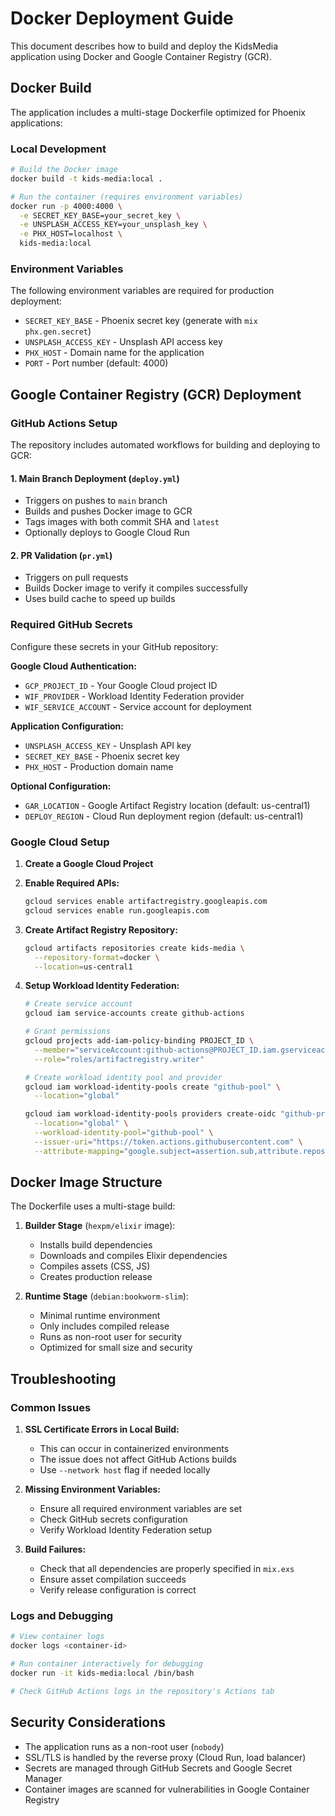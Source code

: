 # Docker Deployment Guide

This document describes how to build and deploy the KidsMedia application using Docker and Google Container Registry (GCR).

## Docker Build

The application includes a multi-stage Dockerfile optimized for Phoenix applications:

### Local Development
```bash
# Build the Docker image
docker build -t kids-media:local .

# Run the container (requires environment variables)
docker run -p 4000:4000 \
  -e SECRET_KEY_BASE=your_secret_key \
  -e UNSPLASH_ACCESS_KEY=your_unsplash_key \
  -e PHX_HOST=localhost \
  kids-media:local
```

### Environment Variables

The following environment variables are required for production deployment:

- `SECRET_KEY_BASE` - Phoenix secret key (generate with `mix phx.gen.secret`)
- `UNSPLASH_ACCESS_KEY` - Unsplash API access key
- `PHX_HOST` - Domain name for the application
- `PORT` - Port number (default: 4000)

## Google Container Registry (GCR) Deployment

### GitHub Actions Setup

The repository includes automated workflows for building and deploying to GCR:

#### 1. Main Branch Deployment (`deploy.yml`)
- Triggers on pushes to `main` branch
- Builds and pushes Docker image to GCR
- Tags images with both commit SHA and `latest`
- Optionally deploys to Google Cloud Run

#### 2. PR Validation (`pr.yml`) 
- Triggers on pull requests
- Builds Docker image to verify it compiles successfully
- Uses build cache to speed up builds

### Required GitHub Secrets

Configure these secrets in your GitHub repository:

**Google Cloud Authentication:**
- `GCP_PROJECT_ID` - Your Google Cloud project ID
- `WIF_PROVIDER` - Workload Identity Federation provider
- `WIF_SERVICE_ACCOUNT` - Service account for deployment

**Application Configuration:**
- `UNSPLASH_ACCESS_KEY` - Unsplash API key
- `SECRET_KEY_BASE` - Phoenix secret key
- `PHX_HOST` - Production domain name

**Optional Configuration:**
- `GAR_LOCATION` - Google Artifact Registry location (default: us-central1)
- `DEPLOY_REGION` - Cloud Run deployment region (default: us-central1)

### Google Cloud Setup

1. **Create a Google Cloud Project**
2. **Enable Required APIs:**
   ```bash
   gcloud services enable artifactregistry.googleapis.com
   gcloud services enable run.googleapis.com
   ```

3. **Create Artifact Registry Repository:**
   ```bash
   gcloud artifacts repositories create kids-media \
     --repository-format=docker \
     --location=us-central1
   ```

4. **Setup Workload Identity Federation:**
   ```bash
   # Create service account
   gcloud iam service-accounts create github-actions
   
   # Grant permissions
   gcloud projects add-iam-policy-binding PROJECT_ID \
     --member="serviceAccount:github-actions@PROJECT_ID.iam.gserviceaccount.com" \
     --role="roles/artifactregistry.writer"
   
   # Create workload identity pool and provider
   gcloud iam workload-identity-pools create "github-pool" \
     --location="global"
   
   gcloud iam workload-identity-pools providers create-oidc "github-provider" \
     --location="global" \
     --workload-identity-pool="github-pool" \
     --issuer-uri="https://token.actions.githubusercontent.com" \
     --attribute-mapping="google.subject=assertion.sub,attribute.repository=assertion.repository"
   ```

## Docker Image Structure

The Dockerfile uses a multi-stage build:

1. **Builder Stage** (`hexpm/elixir` image):
   - Installs build dependencies
   - Downloads and compiles Elixir dependencies
   - Compiles assets (CSS, JS)
   - Creates production release

2. **Runtime Stage** (`debian:bookworm-slim`):
   - Minimal runtime environment
   - Only includes compiled release
   - Runs as non-root user for security
   - Optimized for small size and security

## Troubleshooting

### Common Issues

1. **SSL Certificate Errors in Local Build:**
   - This can occur in containerized environments
   - The issue does not affect GitHub Actions builds
   - Use `--network host` flag if needed locally

2. **Missing Environment Variables:**
   - Ensure all required environment variables are set
   - Check GitHub secrets configuration
   - Verify Workload Identity Federation setup

3. **Build Failures:**
   - Check that all dependencies are properly specified in `mix.exs`
   - Ensure asset compilation succeeds
   - Verify release configuration is correct

### Logs and Debugging

```bash
# View container logs
docker logs <container-id>

# Run container interactively for debugging
docker run -it kids-media:local /bin/bash

# Check GitHub Actions logs in the repository's Actions tab
```

## Security Considerations

- The application runs as a non-root user (`nobody`)
- SSL/TLS is handled by the reverse proxy (Cloud Run, load balancer)
- Secrets are managed through GitHub Secrets and Google Secret Manager
- Container images are scanned for vulnerabilities in Google Container Registry